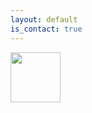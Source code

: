 ```yaml
---
layout: default
is_contact: true
---
```



<img class="hobie-picture" src="01_hobie.jpg" width="80"/>
